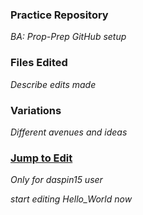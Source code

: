 ### Practice Repository
*BA: Prop-Prep GitHub setup*

### Files Edited 
*Describe edits made*

### Variations
*Different avenues and ideas*

### [Jump to Edit](https://github.com/daspin15/Hello_World/edit/master/README.md)

*Only for daspin15 user*

*start editing Hello_World now*

